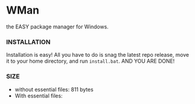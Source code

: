 # WMan
the EASY package manager for Windows.


### INSTALLATION

Installation is easy! All you have to do is snag the latest repo release, move it to your home directory, and run ```install.bat```.
AND YOU ARE DONE!

### SIZE

- without essential files: 811 bytes
- With essential files:
